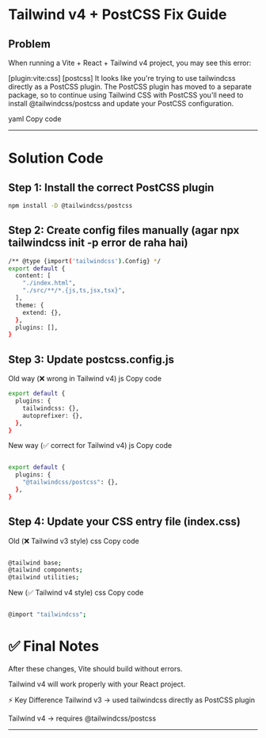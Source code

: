 # Tailwind v4 + PostCSS Fix Guide

## Problem  
When running a Vite + React + Tailwind v4 project, you may see this error:

[plugin:vite:css] [postcss] It looks like you're trying to use tailwindcss directly as a PostCSS plugin.
The PostCSS plugin has moved to a separate package, so to continue using Tailwind CSS with PostCSS
you'll need to install @tailwindcss/postcss and update your PostCSS configuration.

yaml
Copy code

---

# Solution Code  

## Step 1: Install the correct PostCSS plugin

```bash
npm install -D @tailwindcss/postcss
```
## Step 2: Create config files manually (agar npx tailwindcss init -p error de raha hai)
```bash
/** @type {import('tailwindcss').Config} */
export default {
  content: [
    "./index.html",
    "./src/**/*.{js,ts,jsx,tsx}",
  ],
  theme: {
    extend: {},
  },
  plugins: [],
}

```
## Step 3: Update postcss.config.js
Old way (❌ wrong in Tailwind v4)
js
Copy code
```bash
export default {
  plugins: {
    tailwindcss: {},
    autoprefixer: {},
  },
}
```
New way (✅ correct for Tailwind v4)
js
Copy code
```bash

export default {
  plugins: {
    "@tailwindcss/postcss": {},
  },
}
```
## Step 4: Update your CSS entry file (index.css)
Old (❌ Tailwind v3 style)
css
Copy code
```bash

@tailwind base;
@tailwind components;
@tailwind utilities;
```
New (✅ Tailwind v4 style)
css
Copy code
```bash

@import "tailwindcss";
```
# ✅ Final Notes
After these changes, Vite should build without errors.

Tailwind v4 will work properly with your React project.

⚡ Key Difference
Tailwind v3 → used tailwindcss directly as PostCSS plugin

Tailwind v4 → requires @tailwindcss/postcss



---
